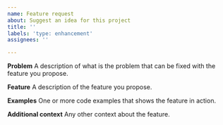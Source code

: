 ```yaml
---
name: Feature request
about: Suggest an idea for this project
title: ''
labels: 'type: enhancement'
assignees: ''

---
```


**Problem**
A description of what is the problem that can be fixed with the feature you propose.

**Feature**
A description of the feature you propose.

**Examples**
One or more code examples that shows the feature in action.

**Additional context**
Any other context about the feature.
